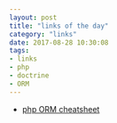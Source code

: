 ```yaml
---
layout: post
title: "links of the day"
category: "links"
date: 2017-08-28 10:30:08
tags:
- links
- php
- doctrine
- ORM
---
```


- [php ORM cheatsheet](http://ormcheatsheet.com/)
